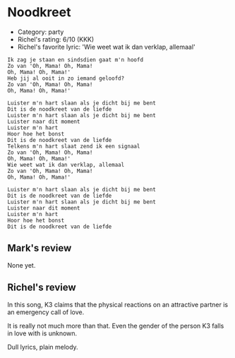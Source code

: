 # Noodkreet

 * Category: party
 * Richel's rating: 6/10 (KKK)
 * Richel's favorite lyric: 'Wie weet wat ik dan verklap, allemaal'

```
Ik zag je staan en sindsdien gaat m'n hoofd
Zo van 'Oh, Mama! Oh, Mama!
Oh, Mama! Oh, Mama!'
Heb jij al ooit in zo iemand geloofd?
Zo van 'Oh, Mama! Oh, Mama!
Oh, Mama! Oh, Mama!'

Luister m'n hart slaan als je dicht bij me bent
Dit is de noodkreet van de liefde
Luister m'n hart slaan als je dicht bij me bent
Luister naar dit moment
Luister m'n hart
Hoor hoe het bonst
Dit is de noodkreet van de liefde
Telkens m'n hart slaat zend ik een signaal
Zo van 'Oh, Mama! Oh, Mama!
Oh, Mama! Oh, Mama!'
Wie weet wat ik dan verklap, allemaal
Zo van 'Oh, Mama! Oh, Mama!
Oh, Mama! Oh, Mama!'

Luister m'n hart slaan als je dicht bij me bent
Dit is de noodkreet van de liefde
Luister m'n hart slaan als je dicht bij me bent
Luister naar dit moment
Luister m'n hart
Hoor hoe het bonst
Dit is de noodkreet van de liefde
```
## Mark's review

None yet.

## Richel's review

In this song, K3 claims that the physical reactions on
an attractive partner is an emergency call of love.

It is really not much more than that. Even the
gender of the person K3 falls in love with is unknown.

Dull lyrics, plain melody. 
